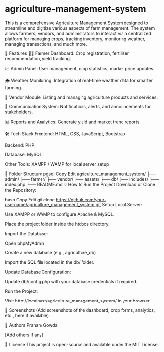 # agriculture-management-system
This is a comprehensive Agriculture Management System designed to streamline and digitize various aspects of farm management. The system allows farmers, vendors, and administrators to interact via a centralized platform for managing crops, tracking inventory, monitoring weather, managing transactions, and much more.

🚀 Features
👨‍🌾 Farmer Dashboard: Crop registration, fertilizer recommendation, yield tracking.

📈 Admin Panel: User management, crop statistics, market price updates.

🌦️ Weather Monitoring: Integration of real-time weather data for smarter farming.

🛒 Vendor Module: Listing and managing agriculture products and services.

💬 Communication System: Notifications, alerts, and announcements for stakeholders.

📊 Reports and Analytics: Generate yield and market trend reports.

🛠️ Tech Stack
Frontend: HTML, CSS, JavaScript, Bootstrap

Backend: PHP

Database: MySQL

Other Tools: XAMPP / WAMP for local server setup

📂 Folder Structure
pgsql
Copy
Edit
agriculture_management_system/
├── admin/
├── farmer/
├── vendor/
├── assets/
├── db/
├── includes/
├── index.php
└── README.md
💡 How to Run the Project
Download or Clone the Repository:

bash
Copy
Edit
git clone https://github.com/your-username/agriculture_management_system.git
Setup Local Server:

Use XAMPP or WAMP to configure Apache & MySQL.

Place the project folder inside the htdocs directory.

Import the Database:

Open phpMyAdmin

Create a new database (e.g., agriculture_db)

Import the SQL file located in the db/ folder.

Update Database Configuration:

Update db/config.php with your database credentials if required.

Run the Project:

Visit http://localhost/agriculture_management_system/ in your browser.

📸 Screenshots
(Add screenshots of the dashboard, crop forms, analytics, etc., here if available)

👥 Authors
Pranam Gowda

[Add others if any]

📃 License
This project is open-source and available under the MIT License.


